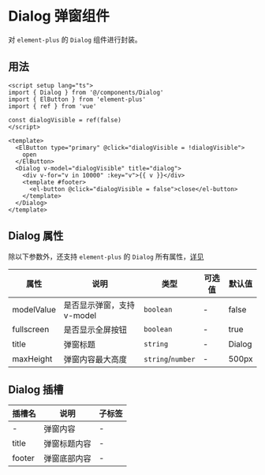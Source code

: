 # Dialog 弹窗组件

对 `element-plus` 的 `Dialog` 组件进行封装。

## 用法

```vue
<script setup lang="ts">
import { Dialog } from '@/components/Dialog'
import { ElButton } from 'element-plus'
import { ref } from 'vue'

const dialogVisible = ref(false)
</script>

<template>
  <ElButton type="primary" @click="dialogVisible = !dialogVisible">
    open
  </ElButton>
  <Dialog v-model="dialogVisible" title="dialog">
    <div v-for="v in 10000" :key="v">{{ v }}</div>
    <template #footer>
      <el-button @click="dialogVisible = false">close</el-button>
    </template>
  </Dialog>
</template>

```

## Dialog 属性

除以下参数外，还支持 `element-plus` 的 `Dialog` 所有属性，[详见](https://element-plus.org/zh-CN/component/dialog.html#%E5%B1%9E%E6%80%A7)

| 属性 | 说明 | 类型 | 可选值 | 默认值 |
| ---- | ---- | ---- | ---- | ---- |
| modelValue | 是否显示弹窗，支持v-model | `boolean` | - | false |
| fullscreen | 是否显示全屏按钮 | `boolean` | - | true |
| title | 弹窗标题 | `string` | - | Dialog |
| maxHeight | 弹窗内容最大高度 | `string`/`number` | - | 500px |

## Dialog 插槽

| 插槽名 | 说明 | 子标签 |
| ---- | ---- | ---- |
| - | 弹窗内容 | - |
| title | 弹窗标题内容 | - |
| footer | 弹窗底部内容 | - |
